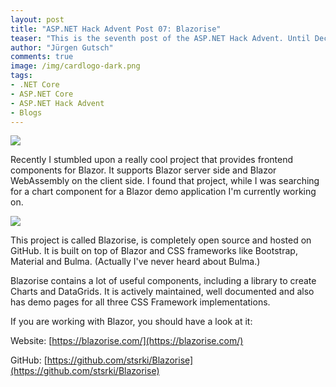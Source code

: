 ```yaml
---
layout: post
title: "ASP.NET Hack Advent Post 07: Blazorise"
teaser: "This is the seventh post of the ASP.NET Hack Advent. Until December 24th I'm going to post a link to a good community resource per day and a few lines about it."
author: "Jürgen Gutsch"
comments: true
image: /img/cardlogo-dark.png
tags: 
- .NET Core
- ASP.NET Core
- ASP.NET Hack Advent
- Blogs
---
```


![]({{site.baseurl}}/img/advent/advent.jpg)

Recently I stumbled upon a really cool project that provides frontend components for Blazor. It supports Blazor server side and Blazor WebAssembly on the client side. I found that project, while I was searching for a chart component for a Blazor demo application I'm currently working on.

![](https://github.com/stsrki/Blazorise/raw/master/docs/assets/images/blazorise.png)

This project is called Blazorise, is completely open source and hosted on GitHub. It is built on top of Blazor and CSS frameworks like Bootstrap, Material and Bulma. (Actually I've never heard about Bulma.)

Blazorise contains a lot of useful components, including a library to create Charts and DataGrids. It is actively maintained, well documented and also has demo pages for all three CSS Framework implementations.

If you are working with Blazor, you should have a look at it:

Website: [https://blazorise.com/](https://blazorise.com/)

GitHub: [https://github.com/stsrki/Blazorise](https://github.com/stsrki/Blazorise)

